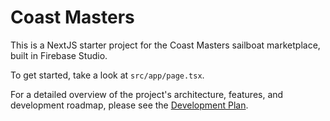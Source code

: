 # Coast Masters

This is a NextJS starter project for the Coast Masters sailboat marketplace, built in Firebase Studio.

To get started, take a look at `src/app/page.tsx`.

For a detailed overview of the project's architecture, features, and development roadmap, please see the [Development Plan](./DEVELOPMENT_PLAN.md).
